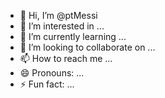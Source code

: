 - 👋 Hi, I’m @ptMessi
- 👀 I’m interested in ...
- 🌱 I’m currently learning ...
- 💞️ I’m looking to collaborate on ...
- 📫 How to reach me ...
- 😄 Pronouns: ...
- ⚡ Fun fact: ...

<!---
ptMessi/ptMessi is a ✨ special ✨ repository because its `README.md` (this file) appears on your GitHub profile.
You can click the Preview link to take a look at your changes.
--->
